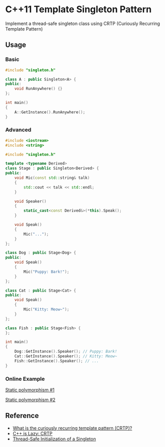# C++11 Template Singleton Pattern

Implement a thread-safe singleton class using CRTP (Curiously Recurring Template Pattern)

## Usage

### Basic

```cpp
#include "singleton.h"

class A : public Singleton<A> {
public:
    void RunAnywhere() {}
};

int main()
{
    A::GetInstance().RunAnywhere();
}
```

### Advanced

```cpp
#include <iostream>
#include <string>

#include "singleton.h"

template <typename Derived>
class Stage : public Singleton<Derived> {
public:
    void Mic(const std::string& talk)
    {
        std::cout << talk << std::endl;
    }

    void Speaker()
    {
        static_cast<const Derived&>(*this).Speak();
    }

    void Speak()
    {
        Mic("...");
    }
};

class Dog : public Stage<Dog> {
public:
    void Speak()
    {
        Mic("Puppy: Bark!");
    }
};

class Cat : public Stage<Cat> {
public:
    void Speak()
    {
        Mic("Kitty: Meow~");
    }
};

class Fish : public Stage<Fish> {
};

int main()
{
    Dog::GetInstance().Speaker(); // Puppy: Bark!
    Cat::GetInstance().Speaker(); // Kitty: Meow~
    Fish::GetInstance().Speaker(); // ...
}
```

### Online Example

[Static polymorphism #1](https://godbolt.org/z/xIom78)

[Static polymorphism #2](https://godbolt.org/z/sD6gmn)

## Reference

- [What is the curiously recurring template pattern (CRTP)?](https://stackoverflow.com/questions/4173254/what-is-the-curiously-recurring-template-pattern-crtp/4173298#4173298)
- [C++ is Lazy: CRTP](https://www.modernescpp.com/index.php/component/content/article/42-blog/functional/273-c-is-still-lazy)
- [Thread-Safe Initialization of a Singleton](https://www.modernescpp.com/index.php/thread-safe-initialization-of-a-singleton)
